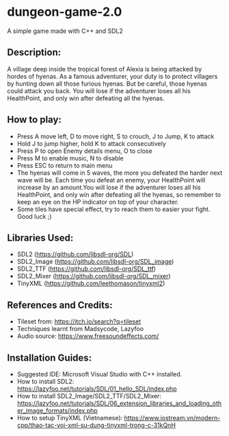 # dungeon-game-2.0
A simple game made with C++ and SDL2
## Description:
A village deep inside the tropical forest of Alexia is being attacked by hordes of hyenas. As a famous adventurer, your duty is to protect villagers by hunting down all those furious hyenas. But be careful, those hyenas could attack you back. You will lose if the adventurer loses all his HealthPoint, and only win after defeating all the hyenas.

## How to play:
- Press A move left, D to move right, S to crouch, J to Jump, K to attack
- Hold J to jump higher, hold K to attack consecutively 
- Press P to open Enemy details menu, O to close
- Press M to enable music, N to disable
- Press ESC to return to main menu
- The hyenas will come in 5 waves, the more you defeated the harder next wave will be. Each time you defeat an enemy, your HealthPoint will increase by an amount.You will lose if the adventurer loses all his HealthPoint, and only win after defeating all the hyenas, so remember to keep an eye on the HP indicator on top of your character. 
- Some tiles have special effect, try to reach them to easier your fight. Good luck ;)
## Libraries Used:
- SDL2 (https://github.com/libsdl-org/SDL)
- SDL2_Image (https://github.com/libsdl-org/SDL_image)
- SDL2_TTF (https://github.com/libsdl-org/SDL_ttf)
- SDL2_Mixer (https://github.com/libsdl-org/SDL_mixer)
- TinyXML (https://github.com/leethomason/tinyxml2)
## References and Credits:
- Tileset from: https://itch.io/search?q=tileset
- Techniques learnt from Madsycode, Lazyfoo
- Audio source: https://www.freesoundeffects.com/
## Installation Guides:
- Suggested IDE: Microsoft Visual Studio with C++ installed.
- How to install SDL2: https://lazyfoo.net/tutorials/SDL/01_hello_SDL/index.php
- How to install SDL2_Image/SDL2_TTF/SDL2_Mixer: https://lazyfoo.net/tutorials/SDL/06_extension_libraries_and_loading_other_image_formats/index.php
- How to setup TinyXML (Vietnamese): https://www.iostream.vn/modern-cpp/thao-tac-voi-xml-su-dung-tinyxml-trong-c-31kQnH 

